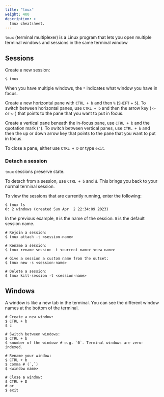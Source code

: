 ```yaml
---
title: "tmux"
weight: 400
description: >
  tmux cheatsheet.
---
```


`tmux` (terminal multiplexer) is a Linux program that lets you open multiple terminal windows and sessions in the same terminal window.

## Sessions



Create a new session:
```shell
$ tmux
```
When you have multiple windows, the `*` indicates what window you have in focus.

Create a new horizontal pane with `CTRL + b` and then `%` (`SHIFT` + `5`).
To switch between horizontal panes, use `CTRL + b` and then the arrow key (`->` or `<-`) that points to the pane that you want to put in focus.

Create a vertical pane beneath the in-focus pane, use `CTRL + b` and the quotation mark (`"`). 
To switch between vertical panes, use `CTRL + b` and then the up or down arrow key that points to the pane that you want to put in focus.

To close a pane, either use `CTRL + D` or type `exit`.

### Detach a session

`tmux` sessions preserve state.

To detach from a session, use `CTRL + b` and `d`. This brings you back to your normal terminal session. 

To view the sessions that are currently running, enter the following:

```shell
$ tmux ls
0: 2 windows (created Sun Apr  2 22:34:09 2023)
```
In the previous example, `0` is the name of the session. `0` is the default session name.


```shell
# Rejoin a session: 
$ tmux attach -t <session-name>

# Rename a session:
$ tmux rename-session -t <current-name> <new-name>

# Give a session a custom name from the outset:
$ tmux new -s <session-name>

# Delete a session:
$ tmux kill-session -t <session-name>
```


## Windows

A window is like a new tab in the terminal. You can see the different window names at the bottom of the terminal.

```shell
# Create a new window:
$ CTRL + b
$ c

# Switch between windows:
$ CTRL + b
$ <number of the window> # e.g. `0`. Terminal windows are zero-indexed.

# Rename your window:
$ CTRL + b
$ comma # (`,`)
$ <window name>

# Close a window:
$ CTRL + D 
# or
$ exit